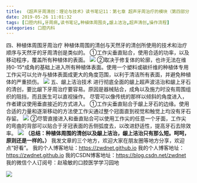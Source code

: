 ```yaml
---
title: 《超声牙周清创：理论与技术》读书笔记11：第七章 超声牙周治疗的模块（第四部分：种植体周围牙周治疗，龈上洁治）
date: 2019-05-26 11:01:32
tags: [口腔内科,牙周病,读书笔记,种植体周围炎,龈上洁治,超声清创,操作流程]
categories: 口腔内科
---
```

四、种植体周围牙周治疗
种植体周围的清创与天然牙的清创所使用的技术和治疗顺序与天然牙的牙周清创是类似的。
①工作尖垂直贴合，使用合适的功率，以及移动程序，覆盖所有种植体的表面。
![](https://zymblog-1258069789.cos.ap-chengdu.myqcloud.com/blog0133-csyzzl11/01.png)
②取决于修复体的轮廓，也许无法在维持0-15°成角的基础上进入所有种植体表面。使用一个塑料或碳纤维的种植体专用工作尖可以允许与植体表面成更大的角度范围，以利于清洁所有表面，并避免种植体的严重损伤。
![](https://zymblog-1258069789.cos.ap-chengdu.myqcloud.com/blog0133-csyzzl11/02.png)
五、龈上洁治技术
进行彻底全面的龈上超声波洁治和龈上牙石的清创，要比龈下牙周治疗要容易。原因是器械贴合，成角以及施力时没有周围组织的阻挡，而且医生可以直视操作。
尽管可以像传统的那样以倾斜的角度进入，作者建议使用垂直接近的方式进入。
①工作尖垂直贴合于龈上牙石的边缘。使用合适的力量和逐渐移动的方法使工作尖通过整个冠面直到视觉和触觉上均没有牙石存留。
![](https://zymblog-1258069789.cos.ap-chengdu.myqcloud.com/blog0133-csyzzl11/03.png)
②尽管直接进入和垂直贴合可以使用工作尖的任意一个牙面，工作尖的弯曲的背部可以贴合于牙冠表面的舌侧弧度去，以改进舒适性，提高牙石去除效率。
![](https://zymblog-1258069789.cos.ap-chengdu.myqcloud.com/blog0133-csyzzl11/04.png)
**（总结：种植体周围的清创以及龈上洁治，龈上洁治只有那么短。呵呵，原则还是一样的。）**
我发文章的三个地方，欢迎大家在朋友圈等地方分享，欢迎点“好看”。
我的个人博客地址：https://zwdnet.github.io
我的个人博客地址：https://zwdnet.github.io
我的CSDN博客地址：https://blog.csdn.net/zwdnet
我的微信个人订阅号：赵瑜敏的口腔医学学习园地

![](https://zymblog-1258069789.cos.ap-chengdu.myqcloud.com/other/wx.jpg)
